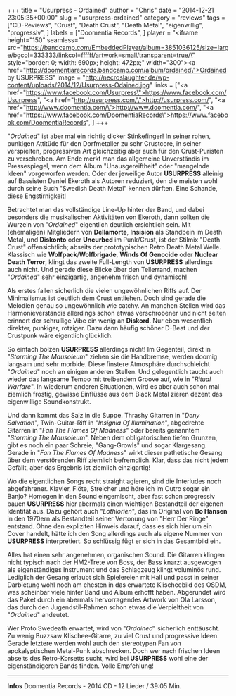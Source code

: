 +++
title = "Usurpress - Ordained"
author = "Chris"
date = "2014-12-21 23:05:35+00:00"
slug = "usurpress-ordained"
category = "reviews"
tags = ["CD-Reviews", "Crust", "Death Crust", "Death Metal", "eigenwillig", "progressiv", ]
labels = ["Doomentia Records", ]
player = "<iframe height=\"150\" seamless=\"\" src=\"https://bandcamp.com/EmbeddedPlayer/album=3851036125/size=large/bgcol=333333/linkcol=ffffff/artwork=small/transparent=true/\" style=\"border: 0; width: 690px; height: 472px;\" width=\"300\"><a href=\"http://doomentiarecords.bandcamp.com/album/ordained\">Ordained by USURPRESS</a></iframe>"
image = "http://necroslaughter.de/wp-content/uploads/2014/12/Usurpress-Odained.jpg"
links = ["<a href=\"https://www.facebook.com/Usurpress\">https://www.facebook.com/Usurpress</a>", "<a href=\"http://usurpress.com/\">http://usurpress.com/</a>", "<a href=\"http://www.doomentia.com/\">http://www.doomentia.com/</a>", "<a href=\"https://www.facebook.com/DoomentiaRecords\">https://www.facebook.com/DoomentiaRecords</a>", ]
+++

"_Ordained_" ist aber mal ein richtig dicker Stinkefinger! In seiner rohen, punkigen Attitüde für den Dorfmetaller zu sehr Crustcore, in seiner verspielten, progressiven Art gleichzeitig aber auch für den Crust-Puristen zu verschroben. Am Ende merkt man das allgemeine Unverständis im Pressespiegel, wenn dem Album "Unausgereiftheit" oder "mangelnde Ideen" vorgeworfen werden. Oder der jeweilige Autor **USURPRESS** alleinig auf Bassisten Daniel Ekeroth als Autoren reduziert, den die meisten wohl durch seine Buch "Swedish Death Metal" kennen dürften. Eine Schande, diese Engstirnigkeit!

Betrachtet man das vollständige Line-Up hinter der Band, und dabei besonders die musikalischen Aktivitäten von Ekeroth, dann sollten die Wurzeln von "_Ordained_" eigentlich deutlich ersichtlich sein. Mit (ehemaligen) Mitgliedern von **Dellamorte**, **Insision** als Standbein im Death Metal, und **Diskonto** oder **Uncurbed** im Punk/Crust, ist der Stilmix "Death Crust" offensichtlich; abseits der prototypischen Retro Death Metal Welle. Klassisch wie **Wolfpack**/**Wolfbrigade**, **Winds Of Genocide** oder **Nuclear Death Terror**, klingt das zweite Full-Length von **USURPRESS** allerdings auch nicht. Und gerade diese Blicke über den Tellerrand, machen "_Ordained_" sehr einzigartig, angenehm frisch und dynamisch!

Als erstes fallen sicherlich die vielen ungewöhnlichen Riffs auf. Der Minimalismus ist deutlich dem Crust entliehen. Doch sind gerade die Melodien genau so ungewöhnlich wie catchy. An manchen Stellen wird das Harmonieverständis allerdings schon etwas verschrobener und nicht selten erinnert der schrullige Vibe ein wenig an **Diskord**. Nur eben wesentlich direkter, punkiger, rotziger. Dazu dann häufig schöner D-Beat und der Crustpunk wäre eigentlich glücklich.

So einfach bolzen **USURPRESS** allerdings nicht! Im Gegenteil, direkt in "_Storming The Mausoleum_" ziehen sie die Handbremse, werden doomig langsam und sehr morbide. Diese finstere Atmosphäre durchschleicht "_Ordained_" noch an einigen anderen Stellen. Und gelegentlich taucht auch wieder das langsame Tempo mit treibendem Groove auf, wie in "_Ritual Warfare_". In wiederum anderen Situationen, wird es aber auch schon mal ziemlich frostig, gewisse Einflüsse aus dem Black Metal zieren dezent das eigenwillige Soundkonstrukt.

Und dann kommt das Salz in die Suppe. Thrashy Gitarren in "_Deny Salvation_", Twin-Guitar-Riff in "_Insignia Of Illumination_", abgedrehte Gitarren in "_Fan The Flames Of Madness_" oder bereits genanntem "_Storming The Mausoleum_". Neben dem obligatorischen tiefen Grunzen, gibt es noch ein paar Schreie, "Gang-Growls" und sogar Klargesang. Gerade in "_Fan The Flames Of Madness_" wirkt dieser pathetische Gesang über dem verstörenden Riff ziemlich befremdlich. Klar, dass das nicht jedem Gefällt, aber das Ergebnis ist ziemlich einzigartig!

Wo die eigentlichen Songs recht straight agieren, sind die Interludes noch abgefahrener. Klavier, Flöte, Streicher und höre ich im Outro sogar ein Banjo? Homogen in den Sound eingemischt, aber fast schon progressiv bauen **USURPRESS** hier abermals einen wichtigen Bestandteil der eigenen Identität aus. Dazu gehört auch "_Lothlorien_", das im Original von **Bo Hansen** in den 1970ern als Bestandteil seiner Vertonung von "Herr Der Ringe" entstand. Ohne den expliziten Hinweis darauf, dass es sich hier um ein Cover handelt, hätte ich den Song allerdings auch als eigene Nummer von **USURPRESS** interpretiert. So schlüssig fügt er sich in das Gesamtbild ein.

Alles hat einen sehr angenehmen, organischen Sound. Die Gitarren klingen nicht typisch nach der HM2-Trete von Boss, der Bass knarzt ausgewogen als eigenständiges Instrument und das Schlagzeug klingt voluminös rund. Lediglich der Gesang erlaubt sich Spielereien mit Hall und passt in seiner Darbietung wohl noch am ehesten in das erwartete Klischeebild des OSDM, was scheinbar viele hinter Band und Album erhofft haben.
Abgerundet wird das Paket durch ein abermals hervorragendes Artwork von Ola Larsson, das durch den Jugendstil-Rahmen schon etwas die Verpieltheit von "_Ordained_" andeutet.

Wer Proto Swedeath erwartet, wird von "_Ordained_" sicherlich enttäuscht. Zu wenig Buzzsaw Klischee-Gitarre, zu viel Crust und progressive Ideen. Gerade letztere werden wohl auch den stereotypen Fan von apokalyptischen Metal-Punk abschrecken. Doch wer nach frischen Ideen abseits des Retro-Korsetts sucht, wird bei **USURPRESS** wohl eine der eigenständigeren Bands finden. Volle Empfehlung!





---
**Infos**
Doomentia Records - 2014
CD - 12 Lieder / 39:05 Min.
